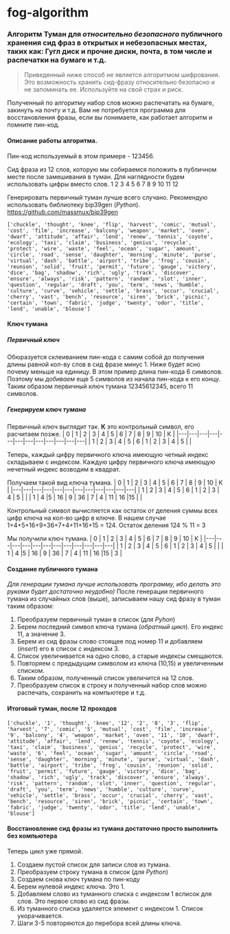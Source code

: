 # fog-algorithm

### Алгоритм Туман для _относительно безопасного_ публичного хранения сид фраз в открытых и небезопасных местах, таких как: Гугл диск и прочие диски, почта, в том числе и распечатки на бумаге и т.д.

> Приведенный ниже способ не является алгоритмом шифрования. Это возможность хранить сид-фразу относительно безопасно и не запоминать ее. Используйте на свой страх и риск.

Полученный по алгоритму набор слов можно распечатать на бумаге, закинуть на почту и т.д. 
Вам не потребуется программа для восстановления фразы, если вы понимаете, как работает алгоритм и помните пин-код.


#### Описание работы алгоритма.

Пин-код используемый в этом примере - 123456.

Сид фраза из 12 слов, которую мы собираемся положить в публичном месте после замешивания в туман.
Для наглядности будем использовать цифры вместо слов.
1 2 3 4 5 6 7 8 9 10 11 12

Генерировать первичный туман лучше всего случано.
Рекомендую использовать библиотеку bip39gen (_Python_).
<https://github.com/massmux/bip39gen>

`
['chuckle', 'thought', 'knee', 'flip', 'harvest', 'comic', 'mutual', 'cost', 'film', 'increase', 'balcony', 'weapon', 'market', 'oven', 'dwarf', 'attitude', 'affair', 'lend', 'renew', 'tennis', 'coyote', 'ecology', 'taxi', 'claim', 'business', 'genius', 'recycle', 'protect', 'wire', 'waste', 'feel', 'ocean', 'sugar', 'amount', 'circle', 'road', 'sense', 'daughter', 'morning', 'minute', 'purse', 'virtual', 'dash', 'battle', 'airport', 'tribe', 'frog', 'cousin', 'reunion', 'solid', 'fruit', 'permit', 'future', 'gauge', 'victory', 'dice', 'bag', 'shadow', 'rich', 'ugly', 'track', 'discover', 'ensure', 'always', 'risk', 'pattern', 'random', 'slot', 'inner', 'question', 'regular', 'draft', 'you', 'term', 'news', 'humble', 'culture', 'curve', 'vehicle', 'settle', 'brass', 'occur', 'crucial', 'cherry', 'vast', 'bench', 'resource', 'siren', 'brick', 'picnic', 'certain', 'town', 'fabric', 'judge', 'twenty', 'odor', 'title', 'lend', 'unable', 'blouse']
`
#### Ключ тумана

##### Первичный ключ
Обюразуется склеиванием пин-кода с самим собой до получения длины равной кол-ву слов в сид фразе минус 1. Ниже будет ясно почему меньше на единицу.
В этом пример длина пин-кода 6 символов. Поэтому мы _добиваем_ еще 5 символов из начала пин-кода к его концу.
Таким образом первичный ключ тумана 12345612345, всего 11 символов.

##### Генерируем ключ тумана

Первичный ключ выглядит так. __К__ это контрольный символ, его расчитаем позже.
| 0  | 1  |  2 | 3  | 4  |  5 | 6  | 7  | 8  | 9  | 10  | К |
|---|---|---|---|---|---|---|---|---|---|---|---|
|  1 | 2  | 3  | 4  | 5  | 6  | 1  | 2  | 3  | 4  | 5  |  |

Теперь, каждый цифру первичного ключа имеющую четный индекс складываем с индексом.
Каждую цифру первичного ключа имеющую нечетный индекс возводим в квадрат.

Получаем такой вид ключа тумана.
| 0  | 1  |  2 | 3  | 4  |  5 | 6  | 7  | 8  | 9  | 10  | К |
|---|---|---|---|---|---|---|---|---|---|---|---|
|  1 | 2  | 3  | 4  | 5  | 6  | 1  | 2  | 3  | 4  | 5  |  |
|  1 | 4  |5  | 16  | 9  | 36  | 7  | 4  | 11  | 16  |15  |  |

Контрольный символ вычисляется как остаток от деления суммы всех цифр ключа на кол-во цифр в ключе.
В нашем случае 1+4+5+16+9+36+7+4+11+16+15 = 124. Остаток деления 124 % 11 = 3

Мы получили ключ тумана.
| 0  | 1  |  2 | 3  | 4  |  5 | 6  | 7  | 8  | 9  | 10  | К |
|---|---|---|---|---|---|---|---|---|---|---|---|
|  1 | 2  | 3  | 4  | 5  | 6  | 1  | 2  | 3  | 4  | 5  |  |
|  1 | 4  |5  | 16  | 9  | 36  | 7  | 4  | 11  | 16  |15  | 3 |


#### Создание публичного тумана
_Для генерации тумана лучше использовать программу, ибо делать это руками будет достаточно неудобно)_
После генерации первичного тумана из случайных слов (выше), записываем нашу сид фразу в туман таким образом:
1. Преобразуем первичный туман в список (_для Pyhon_)
2. Берем последний символ ключа тумана (_обратный цикл_). Его индекс 11, а значение 3.
3. Берем из сид фразы слово стоящее под номер 11 и добавляем (_insert_) его в список с индексом 3.
4. Список увеличивается на одно слово, а старые индексы смещаются.
5. Повторяем с предыдущим символом из ключа (10,15) и увеличенным списком.
6. Таким образом, полученный список увеличится на 12 слов.
7. Преобразуем список в строку и полученный набор слов можно распечать, сохранить на компьютере и т.д.



#### Итоговый туман, после 12 проходов
`
['chuckle', '1', 'thought', 'knee', '12', '2', '8', '3', 'flip', 'harvest', '7', 'comic', '5', 'mutual', 'cost', 'film', 'increase', '9', 'balcony', '4', 'weapon', 'market', 'oven', '11', '10', 'dwarf', 'attitude', 'affair', 'lend', 'renew', 'tennis', 'coyote', 'ecology', 'taxi', 'claim', 'business', 'genius', 'recycle', 'protect', 'wire', 'waste', '6', 'feel', 'ocean', 'sugar', 'amount', 'circle', 'road', 'sense', 'daughter', 'morning', 'minute', 'purse', 'virtual', 'dash', 'battle', 'airport', 'tribe', 'frog', 'cousin', 'reunion', 'solid', 'fruit', 'permit', 'future', 'gauge', 'victory', 'dice', 'bag', 'shadow', 'rich', 'ugly', 'track', 'discover', 'ensure', 'always', 'risk', 'pattern', 'random', 'slot', 'inner', 'question', 'regular', 'draft', 'you', 'term', 'news', 'humble', 'culture', 'curve', 'vehicle', 'settle', 'brass', 'occur', 'crucial', 'cherry', 'vast', 'bench', 'resource', 'siren', 'brick', 'picnic', 'certain', 'town', 'fabric', 'judge', 'twenty', 'odor', 'title', 'lend', 'unable', 'blouse']
`

#### Восстановление сид фразы из тумана достаточно просто выполнить без компьютера
Теперь цикл уже прямой.
1. Создаем пустой список для записи слов из тумана.
2. Преобразуем строку тумана в список (_для Python_)
3. Создаем снова ключ тумана по пин-коду
4. Берем нулевой индекс ключа. Это 1.
5. Добавляем слово из туманного списка с индексом 1 всписок для слов. Это первое слово из сид фразы.
6. Из туманного списка удаляется элемент с индексом 1. Список укорачивается.
7. Шаги 3-5 повторяются до перебора всей длины ключа.

